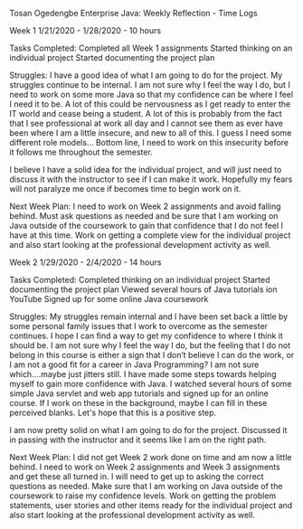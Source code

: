 Tosan Ogedengbe
Enterprise Java: Weekly Reflection - Time Logs

Week 1
1/21/2020 - 1/28/2020 - 10 hours

Tasks Completed:
Completed all Week 1 assignments
Started thinking on an individual project
Started documenting the project plan

Struggles: 
I have a good idea of what I am going to do for the project. My struggles continue to be internal. I am not sure why I feel the way I do, but I need to work on some more Java so that my confidence can be where I feel I need it to be. A lot of this could be nervousness as I get ready to enter the IT world and cease being a student. A lot of this is probably from the fact that I see professional at work all day and I cannot see them as ever have been where I am a little insecure, and new to all of this. I guess I need some different role models... 
Bottom line, I need to work on this insecurity before it follows me throughout the semester. 

I believe I have a solid idea for the individual project, and will just need to discuss it with the instructor to see if I can make it work. Hopefully my fears will not paralyze me once if becomes time to begin work on it. 

Next Week Plan:
I need to work on Week 2 assignments and avoid falling behind. Must ask questions as needed and be sure that I am working on Java outside of the coursework to gain that confidence that I do not feel I have at this time. Work on getting a complete view for the individual project and also start looking at the professional development activity as well. 



Week 2
1/29/2020 - 2/4/2020 - 14 hours

Tasks Completed:
Completed thinking on an individual project
Started documenting the project plan
Viewed several hours of Java tutorials ion YouTube
Signed up for some online Java coursework 

Struggles: 
My struggles remain internal and I have been set back a little by some personal family issues that I work to overcome as the semester continues. I hope I can find a way to get my confidence to where I think it should be. I am not sure why I feel the way I do, but the feeling that I do not belong in this course is either a  sign that I don’t believe I can do the work, or I am not a good fit for a career in Java Programming? I am not sure which....maybe just jitters still. I have made some steps towards helping myself to gain more confidence with Java. I watched several hours of some simple Java servlet and web app tutorials and signed up for an online course. If I work on these in the background, maybe I can fill in these perceived blanks. Let's hope that this is a positive step.  

I am now pretty solid on what I am going to do for the project. Discussed it in passing with the instructor and it seems like I am on the right path.  

Next Week Plan:
I did not get Week 2 work done on time and am now a little behind. I need to work on Week 2 assignments and Week 3 assignments and get these all turned in. I will need to get up to asking the correct questions as needed. Make sure that I am working on Java outside of the coursework to raise my confidence levels. Work on getting the problem statements, user stories and other items ready for the individual project and also start looking at the professional development activity as well. 


 







